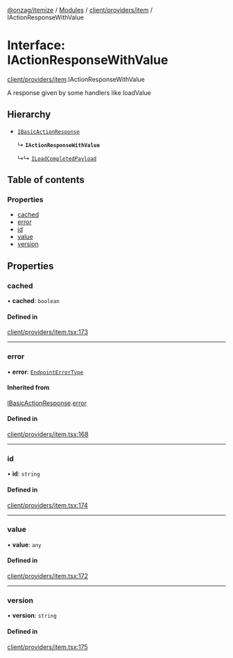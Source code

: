 [@onzag/itemize](../README.md) / [Modules](../modules.md) / [client/providers/item](../modules/client_providers_item.md) / IActionResponseWithValue

# Interface: IActionResponseWithValue

[client/providers/item](../modules/client_providers_item.md).IActionResponseWithValue

A response given by some handlers like
loadValue

## Hierarchy

- [`IBasicActionResponse`](client_providers_item.IBasicActionResponse.md)

  ↳ **`IActionResponseWithValue`**

  ↳↳ [`ILoadCompletedPayload`](client_providers_item.ILoadCompletedPayload.md)

## Table of contents

### Properties

- [cached](client_providers_item.IActionResponseWithValue.md#cached)
- [error](client_providers_item.IActionResponseWithValue.md#error)
- [id](client_providers_item.IActionResponseWithValue.md#id)
- [value](client_providers_item.IActionResponseWithValue.md#value)
- [version](client_providers_item.IActionResponseWithValue.md#version)

## Properties

### cached

• **cached**: `boolean`

#### Defined in

[client/providers/item.tsx:173](https://github.com/onzag/itemize/blob/59702dd5/client/providers/item.tsx#L173)

___

### error

• **error**: [`EndpointErrorType`](../modules/base_errors.md#endpointerrortype)

#### Inherited from

[IBasicActionResponse](client_providers_item.IBasicActionResponse.md).[error](client_providers_item.IBasicActionResponse.md#error)

#### Defined in

[client/providers/item.tsx:168](https://github.com/onzag/itemize/blob/59702dd5/client/providers/item.tsx#L168)

___

### id

• **id**: `string`

#### Defined in

[client/providers/item.tsx:174](https://github.com/onzag/itemize/blob/59702dd5/client/providers/item.tsx#L174)

___

### value

• **value**: `any`

#### Defined in

[client/providers/item.tsx:172](https://github.com/onzag/itemize/blob/59702dd5/client/providers/item.tsx#L172)

___

### version

• **version**: `string`

#### Defined in

[client/providers/item.tsx:175](https://github.com/onzag/itemize/blob/59702dd5/client/providers/item.tsx#L175)
